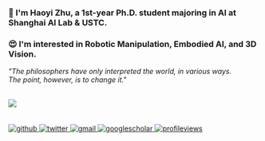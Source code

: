 ### <div align="left">👋 I'm Haoyi Zhu, a 1st-year Ph.D. student majoring in AI at Shanghai AI Lab & USTC.</div>  

### :heart_eyes:  I'm interested in Robotic Manipulation, Embodied AI, and 3D Vision.

*"The philosophers have only interpreted the world, in various ways. The point, however, is to change it."*

<br/>  

<div align="left">
<!-- <img src="https://github-readme-stats.vercel.app/api?username=HaoyiZhu&show_icons=true&count_private=true&hide_border=true" align="center" /> -->
<img src="https://github-readme-stats.vercel.app/api/top-langs/?username=HaoyiZhu&show_icons=true&count_private=true&layout=compact&hide_border=true" align="center" />
</div>  

<br/>  

<br/>  
 
<div align="left">
<a href="https://github.com/HaoyiZhu" target="_blank">
<img src=https://img.shields.io/badge/github-%2324292e.svg?&style=for-the-badge&logo=github&logoColor=white alt=github style="margin-bottom: 5px;" />
</a>
<a href="https://twitter.com/HaoyiZhu" target="_blank">
<img src=https://img.shields.io/badge/twitter-%2300acee.svg?&style=for-the-badge&logo=twitter&logoColor=white alt=twitter style="margin-bottom: 5px;" />
</a>  
<a href="mailto:hyizhu1108@gmail.com" target="_blank">
<img src=https://img.shields.io/badge/Gmail-D14836?style=for-the-badge&logo=gmail&logoColor=white alt=gmail  style="margin-bottom: 5px;" />
</a>  
<a href="https://scholar.google.com/citations?hl=zh-CN&user=pD1NOyUAAAAJ" target="_blank">
<img src=https://img.shields.io/badge/googlescholar-4285F4?style=for-the-badge&logo=googlescholar&logoColor=white alt=googlescholar  style="margin-bottom: 5px;" />
</a>  
<a href="https://github.com/HaoyiZhu" target="_blank">
<img src="https://komarev.com/ghpvc/?username=HaoyiZhu&&style=for-the-badge" alt=profileviews  style="margin-bottom: 5px;" />
</a>  
</div>  

</br>
